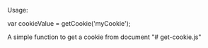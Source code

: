 Usage:

var cookieValue = getCookie('myCookie');

A simple function to get a cookie from document
"# get-cookie.js" 
